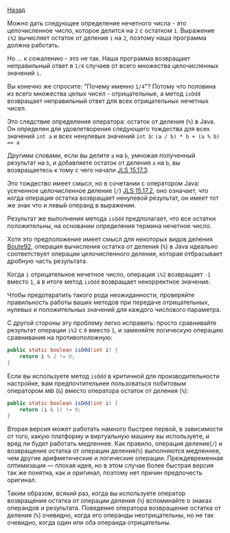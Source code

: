 [Назад](https://github.com/YaroslavMizgirev/JavaPuzzlers/blob/main/Puzzle1-Oddity/README.md)

Можно дать следующее определение нечетного числа - это целочисленное число, которое делится на ```2``` с остатком ```1```.
Выражение ```i%2``` вычисляет остаток от деления ```i``` на ```2```, поэтому наша программа должна работать.

Но ... к сожалению - это не так. Наша программа возвращает неправильный ответ в ```1/4``` случаев от всего множества целочисленных значений ```i```.

Вы конечно же спросите: "Почему именно ```1/4```"?
Потому что половина из всего множества целых чисел - отрицательные, а метод ```isOdd``` возвращает неправильный ответ для всех отрицательных нечетных чисел.

Это следствие определения оператора: остаток от деления (```%```) в Java.
Он определен для удовлетворения следующего тождества для всех значений ```int a``` и всех ненулевых значений ```int b```:
```(a / b) * b + (a % b) == a```

Другими словами, если вы делите ```a``` на ```b```, умножая полученный результат на ```b```, и добавляете остаток от деления ```a``` на ```b```, вы возвращаетесь к тому с чего начали [JLS 15.17.3](https://docs.oracle.com/javase/specs/jls/se17/html/jls-15.html#jls-15.17.3).

Это тождество имеет смысл, но в сочетании с оператором Java: усеченное целочисленное деление (```/```) [JLS 15.17.2](https://docs.oracle.com/javase/specs/jls/se17/html/jls-15.html#jls-15.17.2), оно означает, что когда операция остатка возвращает ненулевой результат, он
имеет тот же знак что и левый операнд в выражении.

Результат же выполнения метода ```isOdd``` предполагает, что все остатки положительны, на основании определения термина нечетное число.

Хотя это предположение имеет смысл для некоторых видов деления [Boute92](https://dl.acm.org/doi/10.1145/128861.128862?dl=ACM&coll=portal "Boute, Raymond. “The Euclidean definition of the functions div and mod.” In ACM Transactions on Programming Languages and Systems, Vol. 14, No. 2 (April 1992): 127–144."), операция вычисления остатка от деления (```%```) в Java идеально соответствует операции целочисленного деления, которая отбрасывает дробную часть результата.

Когда ```i``` отрицательное нечетное число, операция ```i%2``` возвращает ```-1``` вместо ```1```, а в итоге метод ```isOdd``` возвращает некорректное значение.

Чтобы предотвратить такого рода неожиданности, проверяйте правильность работы ваших методов при передаче отрицательных, нулевых и положительных значений для каждого числового параметра.

С другой стороны эту проблему легко исправить: просто сравнивайте результат операции ```i%2``` с ```0``` вместо ```1```, и заменяйте логическую операцию сравнивания на противоположную:

```java
public static boolean isOdd(int i) {
    return i % 2 != 0;
}
```

Если вы используете метод ```isOdd``` в критичной для производительности настройке, вам предпочтительнее пользоваться побитовым оператором ```AND``` (```&```) вместо оператора остаток от деления (```%```):

```java
public static boolean isOdd(int i) {
    return (i & 1) != 0;
}
```

Вторая версия может работать намного быстрее первой, в зависимости от того, какую платформу и виртуальную машину вы используете, и вряд ли будет работать медленнее.
Как правило, операция деление(```/```) и возвращение остатка от операции деления(```%```) выполняются медленнее, чем другие арифметические и логические операции.
Преждевременная оптимизация — плохая идея, но в этом случае более быстрая версия так же понятна, как и оригинал, поэтому нет причин предпочесть оригинал.

Таким образом, всякий раз, когда вы используете оператор возвращения остатка от операции деления (```%```) вспоминайте о знаках операндов и результата.
Поведение оператора возвращение остатка от деления (```%```) очевидно, когда его операнды неотрицательны, но не так очевидно, когда один или оба операнда отрицательны.
